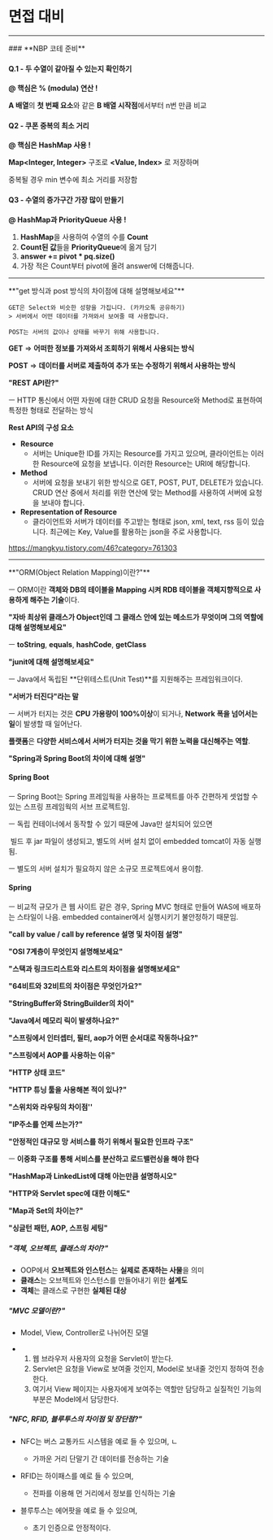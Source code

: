 # 면접 대비



<hr>
### **NBP 코테 준비**




#### Q.1 - 두 수열이 같아질 수 있는지 확인하기



**@ 핵심은 % (modula) 연산 !**



**A 배열**의 **첫 번째 요소**와 같은 **B 배열 시작점**에서부터 n번 만큼 비교 





#### Q2 - 쿠폰 중복의 최소 거리



**@ 핵심은 HashMap 사용 !**



**Map<Integer, Integer>** 구조로 **<Value, Index>** 로 저장하며

중복될 경우 min 변수에 최소 거리를 저장함





#### Q3 - 수열의 증가구간 가장 많이 만들기



**@ HashMap과 PriorityQueue 사용 !**



1. **HashMap**을 사용하여 수열의 수를 **Count**
2. **Count된 값**들을 **PriorityQueue**에 옮겨 담기
3.  **answer += pivot * pq.size()**
4. 가장 적은 Count부터 pivot에 올려 answer에 더해줍니다.



<hr/>
**"get 방식과 post 방식의 차이점에 대해 설명해보세요"**

```
GET은 Select와 비슷한 성향을 가집니다. (카카오톡 공유하기)
> 서버에서 어떤 데이터를 가져와서 보여줄 때 사용합니다.

POST는 서버의 값이나 상태를 바꾸기 위해 사용합니다.
```

**GET**  => **어떠한 정보를 가져와서 조회하기 위해서 사용되는 방식**

**POST** => **데이터를 서버로 제출하여 추가 또는 수정하기 위해서 사용하는 방식**





**"REST API란?"**

ㅡ HTTP 통신에서 어떤 자원에 대한 CRUD 요청을 Resource와 Method로 표현하여 특정한 형태로 전달하는 방식



**Rest API의 구성 요소**

- **Resource**
  - 서버는 Unique한 ID를 가지는 Resource를 가지고 있으며, 클라이언트는 이러한 Resource에 요청을 보냅니다. 이러한 Resource는 URI에 해당합니다.
- **Method**
  - 서버에 요청을 보내기 위한 방식으로 GET, POST, PUT, DELETE가 있습니다. CRUD 연산 중에서 처리를 위한 연산에 맞는 Method를 사용하여 서버에 요청을 보내야 합니다.
- **Representation of Resource**
  - 클라이언트와 서버가 데이터를 주고받는 형태로 json, xml, text, rss 등이 있습니다. 최근에는 Key, Value를 활용하는 json을 주로 사용합니다.



https://mangkyu.tistory.com/46?category=761303



<hr/>
**"ORM(Object Relation Mapping)이란?"**

ㅡ ORM이란 **객체와 DB의 테이블을 Mapping 시켜 RDB 테이블을 객체지향적으로 사용하게 해주는 기술**이다.





**"자바 최상위 클래스가 Object인데 그 클래스 안에 있는 메소드가 무엇이며 그의 역할에 대해 설명해보세요"**

ㅡ **toString**, **equals**, **hashCode**, **getClass**





**"junit에 대해 설명해보세요"**

ㅡ Java에서 독립된 **단위테스트(Unit Test)**를 지원해주는 프레임워크이다.





**"서버가 터진다"라는 말**

ㅡ 서버가 터지는 것은 **CPU 가용량이 100%이상**이 되거나, **Network 폭을 넘어서는 일**이 발생할 때 일어난다.

**플랫폼**은 **다양한 서비스에서 서버가 터지는 것을 막기 위한 노력을 대신해주는 역할**.



**"Spring과 Spring Boot의 차이에 대해 설명"**

#### Spring Boot

ㅡ Spring Boot는 Spring 프레임웍을 사용하는 프로젝트를 아주 간편하게 셋업할 수 있는 스프링 프레임웍의 서브 프로젝트임.

ㅡ 독립 컨테이너에서 동작할 수 있기 때문에 Java만 설치되어 있으면

​    빌드 후 jar 파일이 생성되고, 별도의 서버 설치 없이 embedded tomcat이 자동 실행됨.

ㅡ 별도의 서버 설치가 필요하지 않은 소규모 프로젝트에서 용이함.



#### **Spring**

ㅡ 비교적 규모가 큰 웹 사이트 같은 경우, Spring MVC 형태로 만들어 WAS에 배포하는 스타일이 나음. embedded container에서 실행시키기 불안정하기 때문임.



**"call by value / call by reference 설명 및 차이점 설명"**





**"OSI 7계층이 무엇인지 설명해보세요"**





**"스택과 링크드리스트와 리스트의 차이점을 설명해보세요"**





**"64비트와 32비트의 차이점은 무엇인가요?"**



**"StringBuffer와 StringBuilder의 차이"**





**"Java에서 메모리 릭이 발생하나요?"**





**"스프링에서 인터셉터, 필터, aop가 어떤 순서대로 작동하나요?"**





**"스프링에서 AOP를 사용하는 이유"**





**"HTTP 상태 코드"**





**"HTTP 튜닝 툴을 사용해본 적이 있나?"**





**"스위치와 라우팅의 차이점''**



**"IP주소를 언제 쓰는가?"**





**"안정적인 대규모 망 서비스를 하기 위해서 필요한 인프라 구조"**

ㅡ **이중화 구조를 통해 서비스를 분산하고 로드밸런싱을 해야 한다**





**"HashMap과 LinkedList에 대해 아는만큼 설명하시오"**



**"HTTP와 Servlet spec에 대한 이해도"**



**"Map과 Set의 차이는?"**



**"싱글턴 패턴, AOP, 스프링 세팅"**





##### "객체, 오브젝트, 클래스의 차이?"

- OOP에서 **오브젝트와 인스턴스**는 **실제로 존재하는 사물**을 의미
- **클래스**는 오브젝트와 인스턴스를 만들어내기 위한 **설계도**
- **객체**는 클래스로 구현한 **실체된 대상**



##### "MVC 모델이란?"

- Model, View, Controller로 나뉘어진 모델



- 1. 웹 브라우저 사용자의 요청을 Servlet이 받는다. 
  2.  Servlet은 요청을 View로 보여줄 것인지, Model로 보내줄 것인지 정하여 전송한다.  
  3.  여기서 View 페이지는 사용자에게 보여주는 역할만 담당하고 실질적인 기능의 부분은 Model에서 담당한다.

  



##### "NFC, RFID, 블루투스의 차이점 및 장단점?"

- NFC는 버스 교통카드 시스템을 예로 들 수 있으며, ㄴ

  - 가까운 거리 단말기 간 데이터를 전송하는 기술

  

- RFID는 하이패스를 예로 들 수 있으며,

  - 전파를 이용해 먼 거리에서 정보를 인식하는 기술



- 블루투스는 에어팟을 예로 들 수 있으며,
  - 초기 인증으로 안정적이다.







